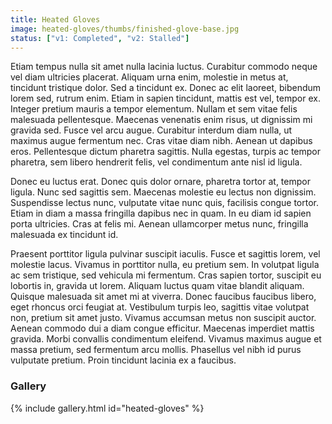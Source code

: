 ```yaml
---
title: Heated Gloves
image: heated-gloves/thumbs/finished-glove-base.jpg
status: ["v1: Completed", "v2: Stalled"]
---
```


Etiam tempus nulla sit amet nulla lacinia luctus. Curabitur commodo neque vel diam ultricies placerat. Aliquam urna enim, molestie in metus at, tincidunt tristique dolor. Sed a tincidunt ex. Donec ac elit laoreet, bibendum lorem sed, rutrum enim. Etiam in sapien tincidunt, mattis est vel, tempor ex. Integer pretium mauris a tempor elementum. Nullam et sem vitae felis malesuada pellentesque. Maecenas venenatis enim risus, ut dignissim mi gravida sed. Fusce vel arcu augue. Curabitur interdum diam nulla, ut maximus augue fermentum nec. Cras vitae diam nibh. Aenean ut dapibus eros. Pellentesque dictum pharetra sagittis. Nulla egestas, turpis ac tempor pharetra, sem libero hendrerit felis, vel condimentum ante nisl id ligula.<!-- more -->

Donec eu luctus erat. Donec quis dolor ornare, pharetra tortor at, tempor ligula. Nunc sed sagittis sem. Maecenas molestie eu lectus non dignissim. Suspendisse lectus nunc, vulputate vitae nunc quis, facilisis congue tortor. Etiam in diam a massa fringilla dapibus nec in quam. In eu diam id sapien porta ultricies. Cras at felis mi. Aenean ullamcorper metus nunc, fringilla malesuada ex tincidunt id.

Praesent porttitor ligula pulvinar suscipit iaculis. Fusce et sagittis lorem, vel molestie lacus. Vivamus in porttitor nulla, eu pretium sem. In volutpat ligula ac sem tristique, sed vehicula mi fermentum. Cras sapien tortor, suscipit eu lobortis in, gravida ut lorem. Aliquam luctus quam vitae blandit aliquam. Quisque malesuada sit amet mi at viverra. Donec faucibus faucibus libero, eget rhoncus orci feugiat at. Vestibulum turpis leo, sagittis vitae volutpat non, pretium sit amet justo. Vivamus accumsan metus non suscipit auctor. Aenean commodo dui a diam congue efficitur. Maecenas imperdiet mattis gravida. Morbi convallis condimentum eleifend. Vivamus maximus augue et massa pretium, sed fermentum arcu mollis. Phasellus vel nibh id purus vulputate pretium. Proin tincidunt lacinia ex a faucibus.

### Gallery ###
{% include gallery.html id="heated-gloves" %}